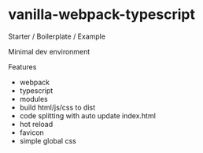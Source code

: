 # vanilla-webpack-typescript

Starter / Boilerplate / Example

Minimal dev environment

Features
- webpack
- typescript
- modules
- build html/js/css to dist
- code splitting with auto update index.html
- hot reload
- favicon
- simple global css